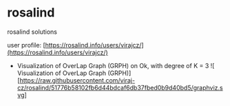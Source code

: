 # rosalind
rosalind solutions

user profile: [https://rosalind.info/users/virajcz/](https://rosalind.info/users/virajcz/)

- Visualization of OverLap Graph (GRPH) on Ok, with degree of K = 3
![ Visualization of OverLap Graph (GRPH)][https://raw.githubusercontent.com/viraj-cz/rosalind/51776b58102fb6d44bdcaf6db37fbed0b9d40bd5/graphviz.svg]

